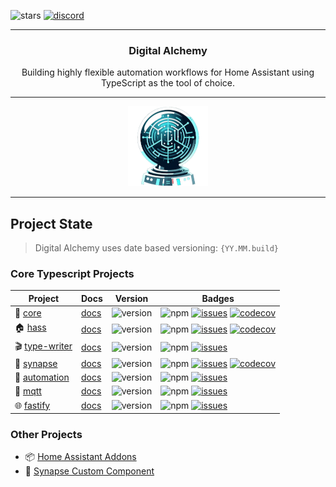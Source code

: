 ![stars](https://img.shields.io/github/stars/Digital-Alchemy-TS)
[![discord](https://img.shields.io/discord/1219758743848489147?label=Discord&logo=discord)](https://discord.gg/JkZ35Gv97Y)

---

<div align='center'>
   <h3>Digital Alchemy</h3>
   <p>
     Building highly flexible automation workflows for Home Assistant using TypeScript as the tool of choice.
   </p>
</div>

---

<div align='center'>
  <a href="https://docs.digital-alchemy.app/" title="Digital Alchemy">
    <img src="https://raw.githubusercontent.com/Digital-Alchemy-TS/.github/main/profile/github-logo.png" alt="Largely displayed logo of Digital Alchemy">
  </a>
</div>

---

## Project State

> Digital Alchemy uses date based versioning: `{YY.MM.build}`

### Core Typescript Projects

| Project | Docs | Version | Badges |
| --- | --- | --- | --- |
| 🧩 [core](https://github.com/Digital-Alchemy-TS/core) | [docs](https://docs.digital-alchemy.app/docs/core/) | ![version](https://img.shields.io/github/package-json/version/Digital-Alchemy-TS/core) | ![npm](https://img.shields.io/npm/dw/%40digital-alchemy%2Fcore) [![issues](https://img.shields.io/github/issues/Digital-Alchemy-TS/core)](https://github.com/Digital-Alchemy-TS/core/issues?q=sort%3Aupdated-desc+is%3Aissue+is%3Aopen) [![codecov](https://codecov.io/github/Digital-Alchemy-TS/core/graph/badge.svg?token=IBGLY3RY68)](https://codecov.io/github/Digital-Alchemy-TS/core) |
| 🏠 [hass](https://github.com/Digital-Alchemy-TS/hass) | [docs](https://docs.digital-alchemy.app/docs/home-automation/hass/) | ![version](https://img.shields.io/github/package-json/version/Digital-Alchemy-TS/hass) | ![npm](https://img.shields.io/npm/dw/%40digital-alchemy%2Fhass) [![issues](https://img.shields.io/github/issues/Digital-Alchemy-TS/hass)](https://github.com/Digital-Alchemy-TS/hass/issues?q=sort%3Aupdated-desc+is%3Aissue+is%3Aopen) [![codecov](https://codecov.io/github/Digital-Alchemy-TS/hass/graph/badge.svg?token=IBGLY3RY68)](https://codecov.io/github/Digital-Alchemy-TS/hass) |
| 🎬 [type-writer](https://github.com/Digital-Alchemy-TS/type-writer) | [docs](https://docs.digital-alchemy.app/docs/home-automation/type-writer/) | ![version](https://img.shields.io/github/package-json/version/Digital-Alchemy-TS/type-writer) | ![npm](https://img.shields.io/npm/dw/%40digital-alchemy%2Ftype-writer) [![issues](https://img.shields.io/github/issues/Digital-Alchemy-TS/type-writer)](https://github.com/Digital-Alchemy-TS/type-writer/issues?q=sort%3Aupdated-desc+is%3Aissue+is%3Aopen)
| 🧠 [synapse](https://github.com/Digital-Alchemy-TS/synapse) | [docs](https://docs.digital-alchemy.app/docs/home-automation/synapse/) | ![version](https://img.shields.io/github/package-json/version/Digital-Alchemy-TS/synapse) | ![npm](https://img.shields.io/npm/dw/%40digital-alchemy%2Fsynapse) [![issues](https://img.shields.io/github/issues/Digital-Alchemy-TS/synapse)](https://github.com/Digital-Alchemy-TS/synapse/issues?q=sort%3Aupdated-desc+is%3Aissue+is%3Aopen) [![codecov](https://codecov.io/github/Digital-Alchemy-TS/synapse/graph/badge.svg?token=IBGLY3RY68)](https://codecov.io/github/Digital-Alchemy-TS/synapse) |
| 🤖 [automation](https://github.com/Digital-Alchemy-TS/automation) | [docs](https://docs.digital-alchemy.app/docs/home-automation/automation/) | ![version](https://img.shields.io/github/package-json/version/Digital-Alchemy-TS/automation) | ![npm](https://img.shields.io/npm/dw/%40digital-alchemy%2Fautomation) [![issues](https://img.shields.io/github/issues/Digital-Alchemy-TS/automation)](https://github.com/Digital-Alchemy-TS/automation/issues?q=sort%3Aupdated-desc+is%3Aissue+is%3Aopen)
| 📡 [mqtt](https://github.com/Digital-Alchemy-TS/mqtt) | [docs](https://docs.digital-alchemy.app/docs/support/mqtt/) | ![version](https://img.shields.io/github/package-json/version/Digital-Alchemy-TS/mqtt) | ![npm](https://img.shields.io/npm/dw/%40digital-alchemy%2Fmqtt-extension) [![issues](https://img.shields.io/github/issues/Digital-Alchemy-TS/mqtt)](https://github.com/Digital-Alchemy-TS/mqtt/issues?q=sort%3Aupdated-desc+is%3Aissue+is%3Aopen) |
| 🌐 [fastify](https://github.com/Digital-Alchemy-TS/fastify) | [docs](https://docs.digital-alchemy.app/docs/support/fastify/) | ![version](https://img.shields.io/github/package-json/version/Digital-Alchemy-TS/fastify) | ![npm](https://img.shields.io/npm/dw/%40digital-alchemy%2Ffastify-extension) [![issues](https://img.shields.io/github/issues/Digital-Alchemy-TS/fastify)](https://github.com/Digital-Alchemy-TS/fastify/issues?q=sort%3Aupdated-desc+is%3Aissue+is%3Aopen)

### Other Projects

- 📦 [Home Assistant Addons](https://github.com/Digital-Alchemy-TS/addons)
- 🧠 [Synapse Custom Component](https://github.com/Digital-Alchemy-TS/synapse-extension)
